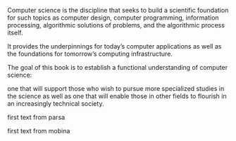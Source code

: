 Computer science is the discipline that seeks to build a scientific foundation
for such topics as computer design, computer programming, information processing,
algorithmic solutions of problems, and the algorithmic process itself.

It provides the underpinnings for today’s computer applications as well as the
foundations for tomorrow’s computing infrastructure.

The goal of this book is to establish a functional
understanding of computer science:

one that will support those who wish to
pursue more specialized studies in the science as well as one that will enable
those in other fields to flourish in an increasingly technical society.

first text from parsa

first text from mobina
